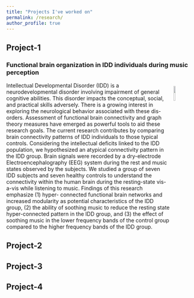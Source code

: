 ```yaml
---
title: "Projects I've worked on"
permalink: /research/
author_profile: true
---
```


## Project-1
### Functional brain organization in IDD individuals during music perception 
<img align="right" style="width:10%;height:10%; margin:10px 10px" src="https://ekanshsareen.github.io/files/rp_1.png">
<!---<DIV class="pull-right" markdown="1"> <img src="https://ekanshsareen.github.io/files/rp_1.png"> </DIV> -->
Intellectual Developmental Disorder (IDD) is a neurodevelopmental disorder involving impairment of general cognitive abilities. This disorder impacts the conceptual, social, and practical skills adversely. There is a growing interest in exploring the neurological behavior associated with these dis- orders. Assessment of functional brain connectivity and graph theory measures have emerged as powerful tools to aid these research goals. The current research contributes by comparing brain connectivity patterns of IDD individuals to those typical controls. Considering the intellectual deficits linked to the IDD population, we hypothesized an atypical connectivity pattern in the IDD group. Brain signals were recorded by a dry-electrode Electroencephalography (EEG) system during the rest and music states observed by the subjects. We studied a group of seven IDD subjects and seven healthy controls to understand the connectivity within the human brain during the resting-state vis-a-vis while listening to music. Findings of this research emphasize (1) hyper- connected functional brain networks and increased modularity as potential characteristics of the IDD group, (2) the ability of soothing music to reduce the resting state hyper-connected pattern in the IDD group, and (3) the effect of soothing music in the lower frequency bands of the control group compared to the higher frequency bands of the IDD group. 


## Project-2

## Project-3

## Project-4

